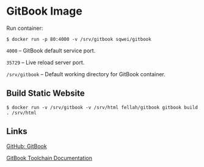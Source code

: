 # GitBook Image

Run container:

```
$ docker run -p 80:4000 -v /srv/gitbook sqwei/gitbook
```

`4000` – GitBook default service port.

`35729` – Live reload server port.

`/srv/gitbook` – Default working directory for GitBook container.


## Build Static Website

```
$ docker run -v /srv/gitbook -v /srv/html fellah/gitbook gitbook build . /srv/html
```

## Links

[GitHub: GitBook](https://github.com/GitbookIO/gitbook)

[GitBook Toolchain Documentation](http://toolchain.gitbook.com)
